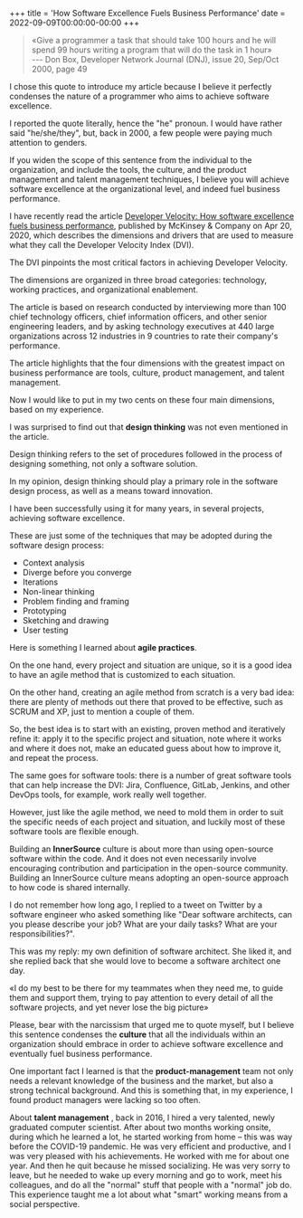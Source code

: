 +++
title = 'How Software Excellence Fuels Business Performance'
date = 2022-09-09T00:00:00-00:00
+++

> «Give a programmer a task that should take 100 hours and he will spend 99 hours writing a program that will do the task in 1 hour»\
> --- Don Box, Developer Network Journal (DNJ), issue 20, Sep/Oct 2000, page 49

I chose this quote to introduce my article because I believe it perfectly condenses the nature of a programmer who aims to achieve software excellence.

I reported the quote literally, hence the "he" pronoun. I would have rather said "he/she/they", but, back in 2000, a few people were paying much attention to genders.

If you widen the scope of this sentence from the individual to the organization, and include the tools, the culture, and the product management and talent management techniques, I believe you will achieve software excellence at the organizational level, and indeed fuel business performance.

I have recently read the article [Developer Velocity: How software excellence fuels business performance](https://www.mckinsey.com/industries/technology-media-and-telecommunications/our-insights/developer-velocity-how-software-excellence-fuels-business-performance), published by McKinsey & Company on Apr 20, 2020, which describes the dimensions and drivers that are used to measure what they call the Developer Velocity Index (DVI).

The DVI pinpoints the most critical factors in achieving Developer Velocity.

The dimensions are organized in three broad categories: technology, working practices, and organizational enablement.

The article is based on research conducted by interviewing more than 100 chief technology officers, chief information officers, and other senior engineering leaders, and by asking technology executives at 440 large organizations across 12 industries in 9 countries to rate their company's performance.

The article highlights that the four dimensions with the greatest impact on business performance are tools, culture, product management, and talent management.

Now I would like to put in my two cents on these four main dimensions, based on my experience.

I was surprised to find out that **design thinking** was not even mentioned in the article.

Design thinking refers to the set of procedures followed in the process of designing something, not only a software solution.

In my opinion, design thinking should play a primary role in the software design process, as well as a means toward innovation.

I have been successfully using it for many years, in several projects, achieving software excellence.

These are just some of the techniques that may be adopted during the software design process:

- Context analysis
- Diverge before you converge
- Iterations
- Non-linear thinking
- Problem finding and framing
- Prototyping
- Sketching and drawing
- User testing

Here is something I learned about **agile practices**.

On the one hand, every project and situation are unique, so it is a good idea to have an agile method that is customized to each situation.

On the other hand, creating an agile method from scratch is a very bad idea: there are plenty of methods out there that proved to be effective, such as SCRUM and XP, just to mention a couple of them.

So, the best idea is to start with an existing, proven method and iteratively refine it: apply it to the specific project and situation, note where it works and where it does not, make an educated guess about how to improve it, and repeat the process.

The same goes for software tools: there is a number of great software tools that can help increase the DVI: Jira, Confluence, GitLab, Jenkins, and other DevOps tools, for example, work really well together.

However, just like the agile method, we need to mold them in order to suit the specific needs of each project and situation, and luckily most of these software tools are flexible enough.

Building an **InnerSource** culture is about more than using open-source software within the code. And it does not even necessarily involve encouraging contribution and participation in the open-source community. Building an InnerSource culture means adopting an open-source approach to how code is shared internally.

I do not remember how long ago, I replied to a tweet on Twitter by a software engineer who asked something like "Dear software architects, can you please describe your job? What are your daily tasks? What are your responsibilities?".

This was my reply: my own definition of software architect. She liked it, and she replied back that she would love to become a software architect one day.

«I do my best to be there for my teammates when they need me, to guide them and support them, trying to pay attention to every detail of all the software projects, and yet never lose the big picture»

Please, bear with the narcissism that urged me to quote myself, but I believe this sentence condenses the **culture** that all the individuals within an organization should embrace in order to achieve software excellence and eventually fuel business performance.

One important fact I learned is that the **product-management** team not only needs a relevant knowledge of the business and the market, but also a strong technical background. And this is something that, in my experience, I found product managers were lacking so too often.

About **talent management** , back in 2016, I hired a very talented, newly graduated computer scientist. After about two months working onsite, during which he learned a lot, he started working from home – this was way before the COVID-19 pandemic. He was very efficient and productive, and I was very pleased with his achievements. He worked with me for about one year. And then he quit because he missed socializing. He was very sorry to leave, but he needed to wake up every morning and go to work, meet his colleagues, and do all the "normal" stuff that people with a "normal" job do. This experience taught me a lot about what "smart" working means from a social perspective.

